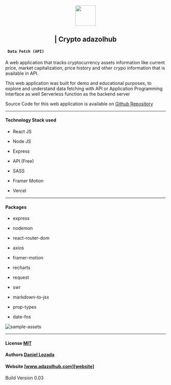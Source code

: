 <h1 align="center" >
  <a href="https://www.adazolhub.com">
    <img src="https://firebasestorage.googleapis.com/v0/b/djlozada.appspot.com/o/mdx%2Freadme-logo.svg?alt=media&token=1a4bad4d-0168-40be-9082-efb5fa244915" height="64"/>
  </a>

</h1>
<h2 align='center'> | Crypto <span>adazolhub</span> </h2>

<h4><code> Data Fetch (API) </code></h4>

A web application that tracks cryptocurrency assets information like current price, market capitalization, price history and other crypo information that is available in API.



This web application was built for demo and educational purposes, to explore and understand data fetching with API or Application Programming Interface as well Serverless function as the backend server

Source Code for this web application is available on [Github Repository][repo]

---

#### Technology Stack used

* React JS

* Node JS

* Express

* API (Free)

* SASS

* Framer Motion

* Vercel

---

#### Packages

 - express

 - nodemon

 - react-router-dom

 - axios

 - framer-motion

 - recharts

 - request

 - swr
 
 - markdown-to-jsx

 - prop-types

 - date-fns


![sample-assets](https://firebasestorage.googleapis.com/v0/b/djlozada.appspot.com/o/mdx%2Fcrypto-update-01.png?alt=media&token=9f819a8a-c4dc-4d90-b696-5979fc5f0d86)

---

#### License [MIT][github]

#### Authors [Daniel Lozada][github]
#### Website [www.adazolhub.com][website]

Build Version 0.03

[website]: https://www.adazolhub.com
[twitter]: https://twitter.com/danieljosaphat
[facebook]: https://www.facebook.com/josaphatlozada
[behance]: https://www.behance.net/dpadayao40f9e4
[linkedin]: https://www.linkedin.com/in/daniel-josaphat-lozada
[github]: https://github.com/adazol123
[repo]: https://github.com/adazol123/data-fetch-api